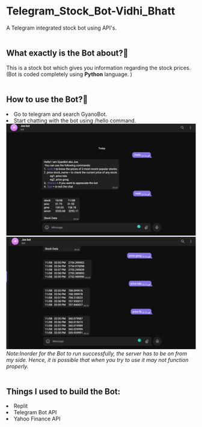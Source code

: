 # Telegram_Stock_Bot-Vidhi_Bhatt
A Telegram integrated stock bot using API's.
<br><br>
<h2><b>What exactly is the Bot about?🤔 </b></h2>
This is a stock bot which gives you information regarding the stock prices. (Bot is coded completely using <b>Python</b> language. )
<br><br>
<h2><b>How to use the Bot?🤖</b></h2>
<li> Go to telegram and search GyanoBot. 
<li> Start chatting with the bot using /hello command.
<br>
<img src="https://github.com/VidhiBhatt01/Telegram_Stock_Bot-Vidhi_Bhatt/blob/main/1.png"> </a>
<img src="https://github.com/VidhiBhatt01/Telegram_Stock_Bot-Vidhi_Bhatt/blob/main/2.png"> </a>
<br>
<i>Note:Inorder for the Bot to run successfully, the server has to be on from my side. Hence, it is possible that when you try to use it may not function properly.</i>
<br><br>
<h2><b>Things I used to build the Bot:</b></h2>
<li> Replit
<li> Telegram Bot API
<li> Yahoo Finance API
